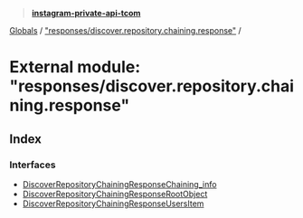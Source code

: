 > **[instagram-private-api-tcom](../README.md)**

[Globals](../README.md) / ["responses/discover.repository.chaining.response"](_responses_discover_repository_chaining_response_.md) /

# External module: "responses/discover.repository.chaining.response"

## Index

### Interfaces

* [DiscoverRepositoryChainingResponseChaining_info](../interfaces/_responses_discover_repository_chaining_response_.discoverrepositorychainingresponsechaining_info.md)
* [DiscoverRepositoryChainingResponseRootObject](../interfaces/_responses_discover_repository_chaining_response_.discoverrepositorychainingresponserootobject.md)
* [DiscoverRepositoryChainingResponseUsersItem](../interfaces/_responses_discover_repository_chaining_response_.discoverrepositorychainingresponseusersitem.md)